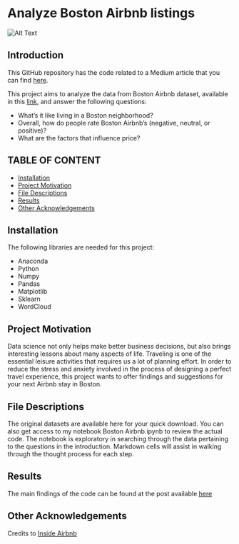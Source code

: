 # Analyze Boston Airbnb listings

![Alt Text](https://a.travel-assets.com/findyours-php/viewfinder/images/res40/476000/476709-Downtown-Boston.jpg)

Introduction
------------
This GitHub repository has the code related to a Medium article that you can find [here](https://medium.com/@phoilam/top-3-analytical-questions-on-boston-airbnb-listings-3e81ec5b5720).

This project aims to analyze the data from Boston Airbnb dataset, available in this [link](http://insideairbnb.com/get-the-data.html), and answer the following questions:

* What’s it like living in a Boston neighborhood?
*	Overall, how do people rate Boston Airbnb’s (negative, neutral, or positive)? 
*	What are the factors that influence price?


TABLE OF CONTENT
---------------------

 * [Installation](#installation)
 * [Project Motivation](#motivation)
 * [File Descriptions](#files)
 * [Results](#results)
 * [Other Acknowledgements](#acknowledgements)

Installation <a name="installation"></a>
------------
The following libraries are needed for this project:
* Anaconda
* Python
* Numpy
* Pandas
* Matplotlib
* Sklearn
* WordCloud

Project Motivation <a name="motivation"></a>
------------
Data science not only helps make better business decisions, but also brings interesting lessons about many aspects of life. Traveling is one of the essential leisure activities that requires us a lot of planning effort. In order to reduce the stress and anxiety involved in the process of designing a perfect travel experience, this project wants to offer findings and suggestions for your next Airbnb stay in Boston.

File Descriptions <a name="files"></a>
------------
The original datasets are available here for your quick download. You can also get access to my notebook Boston Airbnb.ipynb to review the actual code. The notebook is exploratory in searching through the data pertaining to the questions in the introduction. Markdown cells will assist in walking through the thought process for each step.

Results <a name="results"></a>
------------
The main findings of the code can be found at the post available [here](https://medium.com/@phoilam/top-3-analytical-questions-on-boston-airbnb-listings-3e81ec5b5720)

Other Acknowledgements <a name="acknowledgements"></a>
------------
Credits to [Inside Airbnb](http://insideairbnb.com/get-the-data.html)
